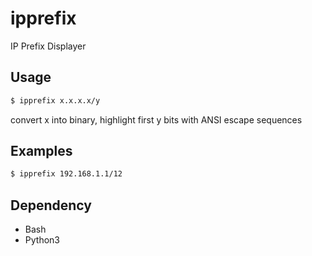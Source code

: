 # ipprefix
IP Prefix Displayer

## Usage 

```sh
$ ipprefix x.x.x.x/y
```

convert x into binary, highlight first y bits with ANSI escape sequences

## Examples

```sh
$ ipprefix 192.168.1.1/12
```

## Dependency

- Bash
- Python3
